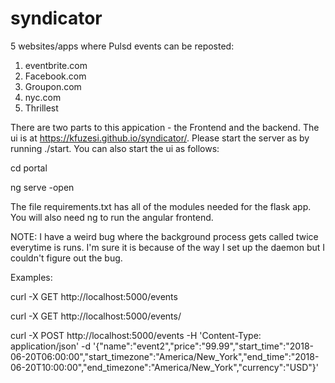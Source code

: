# syndicator

5 websites/apps where Pulsd events can be reposted:

1. eventbrite.com
2. Facebook.com
3. Groupon.com
4. nyc.com
5. Thrillest

There are two parts to this appication - the Frontend and the backend.
The ui is  at https://kfuzesi.github.io/syndicator/.
Please start the server as by running ./start.
You can also start the ui as follows:

cd portal

ng serve -open


The file requirements.txt has all of the modules needed for the flask app.
You will also need ng to run the angular frontend.

NOTE: I have a weird bug where the background process gets called twice
everytime is runs. I'm sure it is because of the way I set up the daemon
but I couldn't figure out the bug.


Examples:

curl -X GET http://localhost:5000/events

curl -X GET http://localhost:5000/events/<id>

curl -X POST http://localhost:5000/events -H 'Content-Type: application/json' -d '{"name":"event2","price":"99.99","start_time":"2018-06-20T06:00:00","start_timezone":"America/New_York","end_time":"2018-06-20T10:00:00","end_timezone":"America/New_York","currency":"USD"}'

